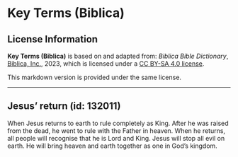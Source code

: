 # Key Terms (Biblica)

## License Information

**Key Terms (Biblica)** is based on and adapted from: _Biblica Bible Dictionary_, [Biblica, Inc.](https://www.biblica.com/), 2023, which is licensed under a [CC BY-SA 4.0 license](https://creativecommons.org/licenses/by-sa/4.0/legalcode.en).

This markdown version is provided under the same license.



--------------------------------

## Jesus’ return (id: 132011)

When Jesus returns to earth to rule completely as King. After he was raised from the dead, he went to rule with the Father in heaven. When he returns, all people will recognise that he is Lord and King. Jesus will stop all evil on earth. He will bring heaven and earth together as one in God’s kingdom.


